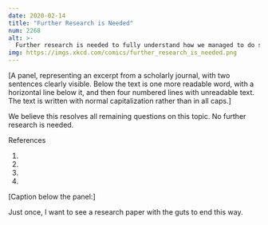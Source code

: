 ```yaml
---
date: 2020-02-14
title: "Further Research is Needed"
num: 2268
alt: >-
  Further research is needed to fully understand how we managed to do such a good job.
img: https://imgs.xkcd.com/comics/further_research_is_needed.png
---
```

[A panel, representing an excerpt from a scholarly journal, with two sentences clearly visible. Below the text is one more readable word, with a horizontal line below it, and then four numbered lines with unreadable text. The text is written with normal capitalization rather than in all caps.]

We believe this resolves all remaining questions on this topic. No further research is needed.

References

1.

2.

3.

4.

[Caption below the panel:]

Just once, I want to see a research paper with the guts to end this way.